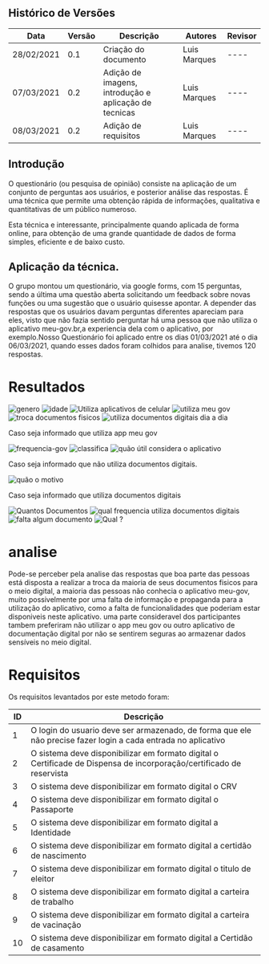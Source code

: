 ## Histórico de Versões

| Data       | Versão | Descrição                                             | Autores      | Revisor |
| ---------- | ------ | ----------------------------------------------------- | ------------ | ------- |
| 28/02/2021 | 0.1    | Criação do documento                                  | Luis Marques | ----    |
| 07/03/2021 | 0.2    | Adição de imagens, introdução e aplicação de tecnicas | Luis Marques | ----    |
| 08/03/2021 | 0.2    | Adição de requisitos                                  | Luis Marques | ----    |

## Introdução

O questionário (ou pesquisa de opinião) consiste na aplicação de um conjunto de perguntas aos usuários, e posterior análise das respostas. É uma técnica que permite uma obtenção rápida de informações, qualitativa e quantitativas de um público numeroso.

Esta técnica e interessante, principalmente quando aplicada de forma online, para obtenção de uma grande quantidade de dados de forma simples, eficiente e de baixo custo.

## Aplicação da técnica.

O grupo montou um questionário, via google forms, com 15 perguntas, sendo a última uma questão aberta solicitando um feedback sobre novas funções ou uma sugestão que o usuário quisesse apontar. A depender das respostas que os usuários davam perguntas diferentes apareciam para eles, visto que não fazia sentido perguntar há uma pessoa que não utiliza o aplicativo meu-gov.br,a experiencia dela com o aplicativo, por exemplo.Nosso Questionário foi aplicado entre os dias 01/03/2021 até o dia 06/03/2021, quando esses dados foram colhidos para analise, tivemos 120 respostas.

# Resultados

<img alt="genero" src="../Images_questionario/genero.png" />

<img alt="idade" src="../Images_questionario/idade.png" />

<img alt="Utiliza aplicativos de celular" src="../Images_questionario/usa-aplicativos.png" />

<img alt="utiliza meu gov " src="../Images_questionario/aplicativo-meu-gov.png" />

<img alt="troca documentos fisicos" src="../Images_questionario/trocar-documentos.png" />

<img alt="utiliza documentos digitais dia a dia " src="../Images_questionario/utiliza-documentos.png" />

Caso seja informado que utiliza app meu gov

<img alt="frequencia-gov " src="../Images_questionario/frequencia-meugov.png" />

<img alt="classifica  " src="../Images_questionario/como-classifica-sua-experiencia.png" />

<img alt="quão útil considera o aplicativo" src="../Images_questionario/util.png" />

Caso seja informado que não utiliza documentos digitais.

<img alt="quão o motivo" src="../Images_questionario/nao-utiliza.png" />

Caso seja informado que utiliza documentos digitais

<img alt="Quantos Documentos" src="../Images_questionario/quantos-documentos.png" />

<img alt="qual frequencia utiliza documentos digitais" src="../Images_questionario/frequencia-aplicativos.png" />

<img alt="falta algum documento" src="../Images_questionario/sente-falta-documento.png" />

<img alt="Qual ?" src="../Images_questionario/doc-vers-digital.png" />

# analise

Pode-se perceber pela analise das respostas que boa parte das pessoas está disposta a realizar a troca da maioria de seus documentos fisicos para o meio digital, a maioria das pessoas não conhecia o aplicativo meu-gov, muito possivelmente por uma falta de informação e propaganda para a utilização do aplicativo, como a falta de funcionalidades que poderiam estar disponiveis neste aplicativo. uma parte consideravel dos participantes tambem preferiram não utilizar o app meu gov ou outro aplicativo de documentação digital por não se sentirem seguras ao armazenar dados sensíveis no meio digital.

# Requisitos

Os requisitos levantados por este metodo foram:

| ID  | Descrição                                                                                                            |
| --- | -------------------------------------------------------------------------------------------------------------------- |
| 1   | O login do usuario deve ser armazenado, de forma que ele não precise fazer login a cada entrada no aplicativo        |
| 2   | O sistema deve disponibilizar em formato digital o Certificade de Dispensa de incorporação/certificado de reservista |
| 3   | O sistema deve disponibilizar em formato digital o CRV                                                               |
| 4   | O sistema deve disponibilizar em formato digital o Passaporte                                                        |
| 5   | O sistema deve disponibilizar em formato digital a Identidade                                                        |
| 6   | O sistema deve disponibilizar em formato digital a certidão de nascimento                                            |
| 7   | O sistema deve disponibilizar em formato digital o titulo de eleitor                                                 |
| 8   | O sistema deve disponibilizar em formato digital a carteira de trabalho                                              |
| 9   | O sistema deve disponibilizar em formato digital a carteira de vacinação                                             |
| 10  | O sistema deve disponibilizar em formato digital a Certidão de casamento                                             |
